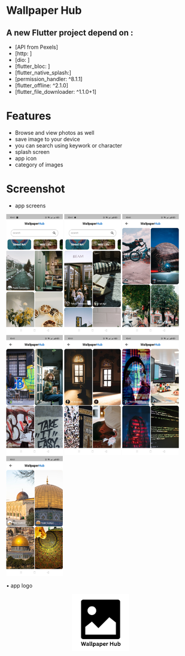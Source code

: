 # Wallpaper Hub

## A new Flutter project depend on : 
- [API from Pexels]
- [http: ]
- [dio: ]
- [flutter_bloc: ]
- [flutter_native_splash:]
- [permission_handler: ^8.1.1]
- [flutter_offline: ^2.1.0]
- [flutter_file_downloader: ^1.1.0+1]
# Features
-  Browse and view photos as well
-  save image to your device 
-  you can search using keywork or character
-  splash screen
-  app icon
-  category of images
# Screenshot


-  app screens
<div>
<p align="left">
<img src='https://github.com/Ahmedelsapagh10/wallpaper-hub/blob/master/screenshot/Screenshot_2023-03-09-22-47-41-15_f295722b0f04be5f1798af1598e06269.jpg' width="30%"/>
<img src='https://github.com/Ahmedelsapagh10/wallpaper-hub/blob/master/screenshot/Screenshot_2023-03-09-22-47-19-91_f295722b0f04be5f1798af1598e06269.jpg' width="30%"/>
<img src='https://github.com/Ahmedelsapagh10/wallpaper-hub/blob/master/screenshot/Screenshot_2023-03-09-22-48-46-88_f295722b0f04be5f1798af1598e06269.jpg' width="30%"/>
<img src='https://github.com/Ahmedelsapagh10/wallpaper-hub/blob/master/screenshot/Screenshot_2023-03-09-22-49-22-07_f295722b0f04be5f1798af1598e06269.jpg' width="30%"/>
<img src='https://github.com/Ahmedelsapagh10/wallpaper-hub/blob/master/screenshot/Screenshot_2023-03-09-22-50-42-09_f295722b0f04be5f1798af1598e06269.jpg' width="30%"/>
<img src='https://github.com/Ahmedelsapagh10/wallpaper-hub/blob/master/screenshot/Screenshot_2023-03-09-22-49-52-14_f295722b0f04be5f1798af1598e06269.jpg' width="30%"/>
<img src='https://github.com/Ahmedelsapagh10/wallpaper-hub/blob/master/screenshot/Screenshot_2023-03-09-22-52-18-70_f295722b0f04be5f1798af1598e06269.jpg' width="30%"/>

</p>
•  app logo
<p align="center">
<img src='https://github.com/Ahmedelsapagh10/wallpaper-hub/blob/master/assets/images/logo.png' width="30%"/>
</p>
</div>
